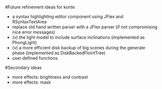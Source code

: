 #Future refinement ideas for konte

 - a syntax highlighting editor component using JFlex and RSyntaxTextArea
 - replace old hand written parser with a JFlex parser (if not compromising nice error messages)
 - (v) the light model to include surface inclinations (implemented as PhongLight)
 - (v) a more efficient disk backup of big scenes during the generate phase (implemented as DiskBackedFlointTree)
 - user defined functions

#Secondary ideas

 - more effects:  brightness and contrast
 - more effects:  mask

